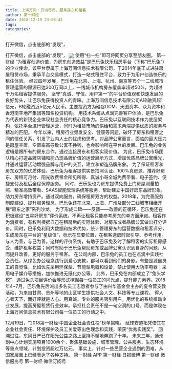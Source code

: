 ```yaml
---
title: 上海万间：真诚尽责，服务房东和租客
author: 第一财经
date: 2018-12-19 23:08:42
tags: 
categories: 
---
```

打开微信，点击底部的“发现”，
<!-- more -->
打开微信，点击底部的“发现”，
<img align="center" border="0" src="https://imgcdn.yicai.com/uppics/images/2018/12/4a03768c66aca92ee4bd4271b3d8cab6.jpg" />
使用“扫一扫”即可将网页分享至朋友圈。
第一财经
“为租客创造价值，为房东创造效益”是巴乐兔快乐租房平台（下称“巴乐兔”）的企业使命。该平台隶属于上海万间信息技术有限公司，于2014年底正式进驻房屋租赁市场，秉承平台交易模式，打造一站式租住平台，致力于为用户创造快乐的租住体验。
经过四年发展，巴乐兔在北京、上海、杭州、南京等15个一二线城市管理运营的房源已达300万间以上，一线城市机构房东覆盖率超过50%，为超过千万名租客提供服务。
坚守“真诚、守信、用户第一”的平台价值观和快速发展的良好势头，让巴乐兔获得投资人的青睐。上海万间信息技术有限公司A轮融资超1亿元，B轮融资近5亿元人民币。主要投资方为硅谷DCM、天图资本、众为资本和香港南丰地产集团等知名投资机构。
用技术系统从点滴完善客户体验，是巴乐兔为代表的新锐企业体现社会责任的核心竞争力。巴乐兔以互联网技术作为底层架构，依托平台进行管理运营，同时为租赁市场的供给和需求两端提供优质的服务与精准的匹配。
今年以来，租房行业频发安全、健康等问题，破坏了房东和租客之间的信任关系，引发了业内人士的忧虑和思考。对品牌公寓而言，面临的最大压力是房屋空置，空置率高导致公寓不挣钱，也会影响所在平台的发展。巴乐兔的业务逻辑是跟所有的房东合作，通过连接房东和租客实现价值。
为此，巴乐兔市场团队精心打造品牌店铺和能凸现品牌价值的运营展示方式，增加优质品牌公寓曝光，并通过运营活动增强品牌与用户的交互，建立和塑造品牌形象。
为了保证租客和房东双方的优质体验，巴乐兔为租客提供实景拍照认证、100%真房源、推荐好房东、房租可月付、阳光收费租金所见所得、真诚小哥全城免费带看、电子签约、便捷支付及租后全程保障服务。
同时，巴乐兔也为房东提供免费上门房屋测量拍照、精准高效带看、SAAS智能管理系统等服务，帮助建立中国好房东品牌形象，助力房东增持资产。通过双向服务，确保租房双方的权益。2018年，为完善服务制度建设、提升服务理念，巴乐兔还在北京、上海、广州及部分二线城市相继开展“房东之家”系列沙龙。
为了形成口碑——反馈——改善的正循环，巴乐兔还在积极建设“五星好房东”评价系统，不再让租客只能参考房东的单方面承诺。租客作为消费者，有权利根据自己在租房后的实际体验，对房东或者品牌公寓做出打分评价。同时，巴乐兔利用大数据和技术优势，统计管理房东的运营数据和租客评分，生成房东在平台的“星级值”，标示在显要位置，在租客选房时起引导、参考作用。
与人为善，与己为善。这样的评价系统，有助于巴乐兔及时了解租客的实际租房感受，维护租客权益；同时有助于巴乐兔帮助房东或品牌公寓认识到自身的问题，从而提升改善，更好的服务于租客。
在公司内部，巴乐兔的员工也在点滴中实践社会责任，从绿色办公理念践行到爱心支教，都可以看到他们的身影。有些是源自员工的自觉性，比如优先采用环保型、节能型电器和设备，禁止使用大功率电器；采用电子媒介等措施，加快推进无纸化办公等。
此外，巴乐兔在内部成立了“兔头学校”，通过兔头项目评价会等形式挖掘每一位员工的闪光点，提升能力素养。2018年4~7月，巴乐兔先后派出多名员工志愿者参与了由兴华基金会主办的夏令营支教活动，为来自甘肃、贵州等地的山区学生提供社会人文、科技等专业课程。
得人心者天下，而好评就是人心。用真诚、专业的服务吸引用户，用优化的系统推动企业发展，提高房屋租赁行业效率。承担社会责任不是一句空洞的口号，而是体现在上海万间信息技术有限公司每一位员工的行动之中。
 
 
12月19日，“2018第一财经·中国企业社会责任榜”榜单揭晓。
延锋安道拓凭借其在企业社会责任、环境保护及员工关爱等出色理念和实践，荣获“优秀实践奖”。
回溯过往，东风日产已在阳光公益之路上坚持不懈地奔跑了十年。
未来三年，通州副中心计划实施项目1000余个，聚焦基础设施、城市管理、公共服务、生态环境等重点领域，计划投资超过万亿元。
事实上，针对一些民营企业遇到的困难，从国家层面上已经表达了各种支持。
第一财经
APP
第一财经
日报微博
第一财经
微信服务号
第一财经
微信订阅号
